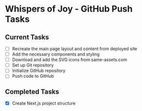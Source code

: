 # Whispers of Joy - GitHub Push Tasks

## Current Tasks
- [ ] Recreate the main page layout and content from deployed site
- [ ] Add the necessary components and styling
- [ ] Download and add the SVG icons from same-assets.com
- [ ] Set up Git repository
- [ ] Initialize GitHub repository
- [ ] Push code to GitHub

## Completed Tasks
- [x] Create Next.js project structure
